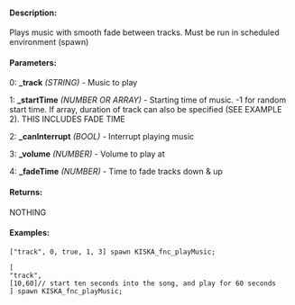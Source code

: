 #### Description:
Plays music with smooth fade between tracks. Must be run in scheduled environment (spawn)

#### Parameters:
0: **_track** *(STRING)* - Music to play

1: **_startTime** *(NUMBER OR ARRAY)* - Starting time of music. -1 for random start time.
If array, duration of track can also be specified (SEE EXAMPLE 2).
THIS INCLUDES FADE TIME

2: **_canInterrupt** *(BOOL)* - Interrupt playing music

3: **_volume** *(NUMBER)* - Volume to play at

4: **_fadeTime** *(NUMBER)* - Time to fade tracks down & up

#### Returns:
NOTHING

#### Examples:
```sqf
["track", 0, true, 1, 3] spawn KISKA_fnc_playMusic;
```
```sqf
[
"track",
[10,60]// start ten seconds into the song, and play for 60 seconds
] spawn KISKA_fnc_playMusic;
```

